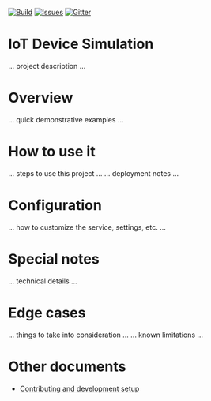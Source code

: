 [![Build][build-badge]][build-url]
[![Issues][issues-badge]][issues-url]
[![Gitter][gitter-badge]][gitter-url]

IoT Device Simulation
=====================

... project description ...

Overview
========

... quick demonstrative examples ...

How to use it
=============

... steps to use this project ...
... deployment notes ...

Configuration
=============

... how to customize the service, settings, etc. ...

Special notes
=============

... technical details ...

Edge cases
==========

... things to take into consideration ...
... known limitations ...

Other documents
===============

* [Contributing and development setup](CONTRIBUTING.md)


[build-badge]: https://img.shields.io/travis/Azure/device-simulation-java.svg
[build-url]: https://travis-ci.org/Azure/device-simulation-java
[issues-badge]: https://img.shields.io/github/issues/azure/device-simulation-java.svg
[issues-url]: https://github.com/azure/device-simulation-java/issues
[gitter-badge]: https://img.shields.io/gitter/room/azure/iot-pcs.js.svg
[gitter-url]: https://gitter.im/azure/iot-pcs
